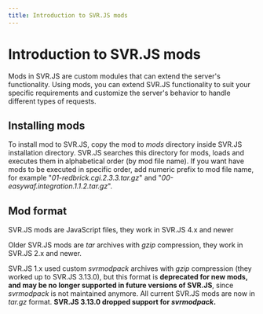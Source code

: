 ```yaml
---
title: Introduction to SVR.JS mods
---
```


# Introduction to SVR.JS mods

Mods in SVR.JS are custom modules that can extend the server's functionality. Using mods, you can extend SVR.JS functionality to suit your specific requirements and customize the server's behavior to handle different types of requests.

## Installing mods

To install mod to SVR.JS, copy the mod to _mods_ directory inside SVR.JS installation directory. SVR.JS searches this directory for mods, loads and executes them in alphabetical order (by mod file name). If you want have mods to be executed in specific order, add numeric prefix to mod file name, for example "_01-redbrick.cgi.2.3.3.tar.gz_" and "_00-easywaf.integration.1.1.2.tar.gz_".

## Mod format

SVR.JS mods are JavaScript files, they work in SVR.JS 4.x and newer

Older SVR.JS mods are _tar_ archives with _gzip_ compression, they work in SVR.JS 2.x and newer.

SVR.JS 1.x used custom _svrmodpack_ archives with _gzip_ compression (they worked up to SVR.JS 3.13.0), but this format is **deprecated for new mods, and may be no longer supported in future versions of SVR.JS**, since _svrmodpack_ is not maintained anymore. All current SVR.JS mods are now in _tar.gz_ format. **SVR.JS 3.13.0 dropped support for _svrmodpack_.**
